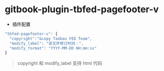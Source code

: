 # gitbook-plugin-tbfed-pagefooter-v

* 插件配置

```javascript
"tbfed-pagefooter-v": {
  "copyright":"&copy Taobao FED Team",
  "modify_label": "该文件修订时间：",
  "modify_format": "YYYY-MM-DD HH:mm:ss"
}
```

> copyright 和 modify_label 支持 html 代码
